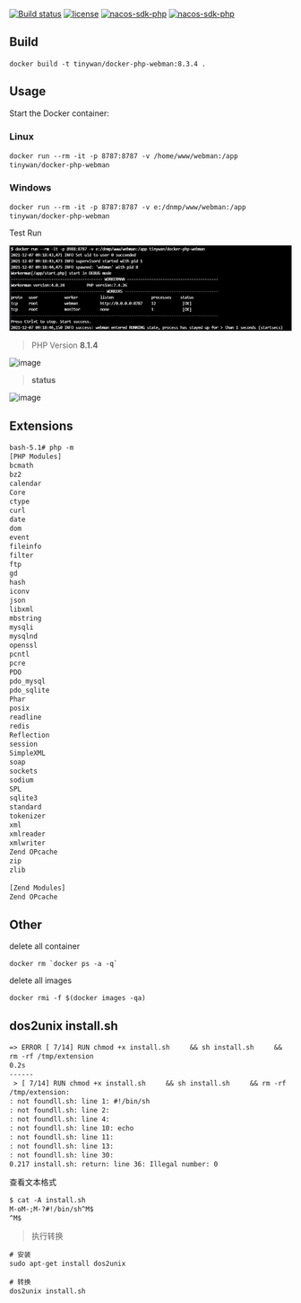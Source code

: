[![Build status](https://github.com/Tinywan/docker-php-webman/workflows/Docker/badge.svg)]()
[![license](https://img.shields.io/github/license/Tinywan/docker-php-webman)]()
[![nacos-sdk-php](https://img.shields.io/github/last-commit/tinywan/docker-php-webman/main)]()
[![nacos-sdk-php](https://img.shields.io/github/v/tag/tinywan/docker-php-webman?color=ff69b4)]()

## Build

```
docker build -t tinywan/docker-php-webman:8.3.4 .
```
## Usage

Start the Docker container:

### Linux

```
docker run --rm -it -p 8787:8787 -v /home/www/webman:/app tinywan/docker-php-webman
```

### Windows

```
docker run --rm -it -p 8787:8787 -v e:/dnmp/www/webman:/app tinywan/docker-php-webman
```

Test Run

![docker-run.png](./docker-run.png)

> PHP Version **8.1.4**

![image](https://user-images.githubusercontent.com/14959876/159652489-7df26dcb-b5e7-4f31-be96-3ecb63f3f7c5.png)

> **status**

![image](https://user-images.githubusercontent.com/14959876/159652735-86540cab-33c3-4b75-a0b7-41071300ee75.png)

## Extensions

```
bash-5.1# php -m
[PHP Modules]
bcmath       
bz2
calendar     
Core
ctype        
curl
date
dom
event        
fileinfo     
filter       
ftp
gd
hash
iconv        
json
libxml       
mbstring     
mysqli       
mysqlnd      
openssl      
pcntl        
pcre
PDO
pdo_mysql    
pdo_sqlite   
Phar
posix        
readline     
redis        
Reflection   
session      
SimpleXML    
soap
sockets      
sodium       
SPL
sqlite3      
standard     
tokenizer
xml
xmlreader
xmlwriter
Zend OPcache
zip
zlib

[Zend Modules]
Zend OPcache
```
## Other 

delete all container
```
docker rm `docker ps -a -q`
```

delete all images
```
docker rmi -f $(docker images -qa)
```

## dos2unix install.sh

```
=> ERROR [ 7/14] RUN chmod +x install.sh     && sh install.sh     && rm -rf /tmp/extension                                                                 0.2s 
------
 > [ 7/14] RUN chmod +x install.sh     && sh install.sh     && rm -rf /tmp/extension:
: not foundll.sh: line 1: #!/bin/sh
: not foundll.sh: line 2:
: not foundll.sh: line 4:
: not foundll.sh: line 10: echo
: not foundll.sh: line 11:
: not foundll.sh: line 13:
: not foundll.sh: line 30:
0.217 install.sh: return: line 36: Illegal number: 0
```
查看文本格式
```
$ cat -A install.sh 
M-oM-;M-?#!/bin/sh^M$
^M$
```

> 执行转换
```
# 安装
sudo apt-get install dos2unix

# 转换
dos2unix install.sh
```
